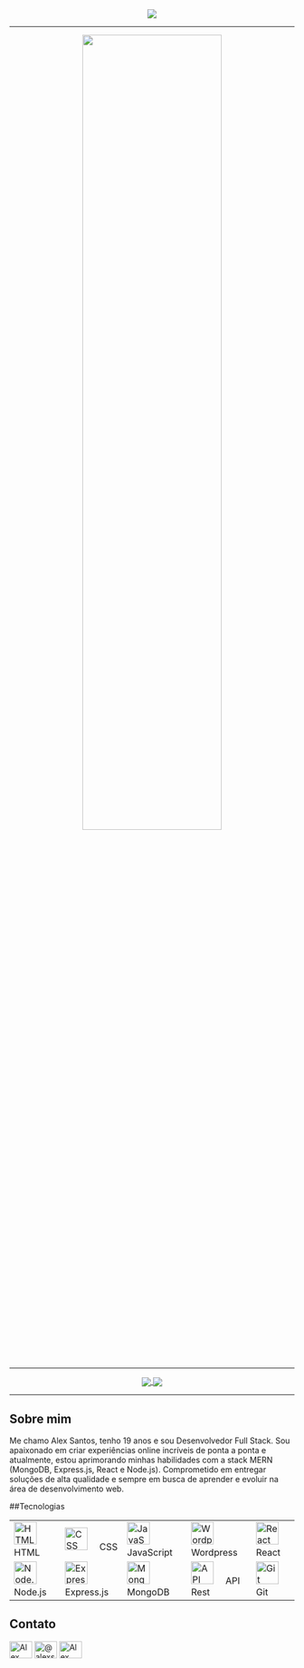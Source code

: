 <div align="center">
  <a href="https://git.io/typing-svg">
    <img align="center" src="https://readme-typing-svg.herokuapp.com/?color=000000&size=40&center=true&vCenter=true&width=1000&lines=Δlex+Santos+-+ΔS;Desenvolvedor+FullStack;Bem+vindo(a)+ao+meu+Github!">
  </a>
</div>


<hr/>
<div align="center"><img width="70%" height="60%" src="https://i.imgur.com/12MoVbg.png"/></div>
<hr/>

<div align="center">
  <a href="https://github.com/alexsantos/github-readme-stats">
    <img align="center" src="https://github-readme-stats.vercel.app/api?username=alexsantos-dev&show_icons=true&theme=transparent&line_height=28&locale=pt-br&custom_title=Estatísticas&rank_icon=github&border_radius=10px"/>
  </a>
  <a href="https://github.com/alexsantos/convoychat">
    <img align="center" src="https://github-readme-stats.vercel.app/api/top-langs/?username=alexsantos-dev&layout=donut&theme=transparent&locale=pt-br&border_radius=10px"/>
  </a>
</div>

***

## Sobre mim
Me chamo Alex Santos, tenho 19 anos e sou Desenvolvedor Full Stack. Sou apaixonado em criar experiências online incríveis de ponta a ponta e atualmente, estou aprimorando minhas habilidades com a stack MERN (MongoDB, Express.js, React e Node.js). Comprometido em entregar soluções de alta qualidade e sempre em busca de aprender e evoluir na área de desenvolvimento web.

##Tecnologias

<table>
  <tbody>
    <tr>
      <td>
        <img
          src="https://user-images.githubusercontent.com/25181517/192158954-f88b5814-d510-4564-b285-dff7d6400dad.png"
          height="40"
          alt="HTML"
        />
        <img width="12" /> HTML
      </td>
      <td>
        <img
          src="https://user-images.githubusercontent.com/25181517/183898674-75a4a1b1-f960-4ea9-abcb-637170a00a75.png"
          height="40"
          alt="CSS"
        />
        <img width="12" /> CSS
      </td>
      <td>
        <img
          src="https://user-images.githubusercontent.com/25181517/117447155-6a868a00-af3d-11eb-9cfe-245df15c9f3f.png"
          height="40"
          alt="JavaScript"
        />
        <img width="12" /> JavaScript
      </td>
      <td>
        <img
          src="https://user-images.githubusercontent.com/25181517/192158957-b1256181-356c-46a3-beb9-487af08a6266.png"
          height="40"
          alt="Wordpress"
        />
        <img width="12" /> Wordpress
      </td>
      <td>
        <img
          src="https://user-images.githubusercontent.com/25181517/183897015-94a058a6-b86e-4e42-a37f-bf92061753e5.png"
          alt="React"
          width="40"
          height="40"
        />
        <img width="12" /> React
      </td>
    </tr>
    <tr>
      <td>
        <img
          src="https://user-images.githubusercontent.com/25181517/183568594-85e280a7-0d7e-4d1a-9028-c8c2209e073c.png"
          height="40"
          alt="Node.js"
        />
        <img width="12" /> Node.js
      </td>
      <td>
        <img
          src="https://user-images.githubusercontent.com/25181517/183859966-a3462d8d-1bc7-4880-b353-e2cbed900ed6.png"
          height="40"
          alt="Express.js"
        />
        <img width="12" /> Express.js
      </td>
      <td>
        <img
          src="https://user-images.githubusercontent.com/25181517/182884177-d48a8579-2cd0-447a-b9a6-ffc7cb02560e.png"
          height="40"
          alt="MongoDB"
        />
        <img width="12" /> MongoDB
      </td>
      <td>
        <img
          src="https://user-images.githubusercontent.com/25181517/192107858-fe19f043-c502-4009-8c47-476fc89718ad.png"
          height="40"
          alt="API Rest"
        />
        <img width="12" /> API Rest
      </td>
      <td>
        <img
          src="https://user-images.githubusercontent.com/25181517/192108372-f71d70ac-7ae6-4c0d-8395-51d8870c2ef0.png"
          height="40"
          alt="Git"
        />
        <img width="12" /> Git
      </td>
    </tr>
  </tbody>
</table>

## Contato

<p align="left">
<a href="https://www.linkedin.com/in/alex-santos-b020b5296?utm_source=share&utm_campaign=share_via&utm_content=profile&utm_medium=android_app" target="blank"><img align="center" src="https://github.com/dheereshagrwal/colored-icons/blob/master/icons/linkedin/linkedin.svg" alt="Alex Santos" height="30" width="40"/></a>
<a href="https://discord.com/invite/pKphNtVK" target="blank"><img align="center" src="https://github.com/dheereshagrwal/colored-icons/blob/master/icons/discord/discord.svg" alt="@alexsantos-dev" height="30" width="40" /></a>
<a href="https://www.facebook.com/profile.php?id=61551060350592" target="blank"><img align="center" src="https://github.com/dheereshagrwal/colored-icons/blob/master/icons/facebook/facebook.svg" alt="Alex Santos" height="30" width="40" />
</a>
</p>
